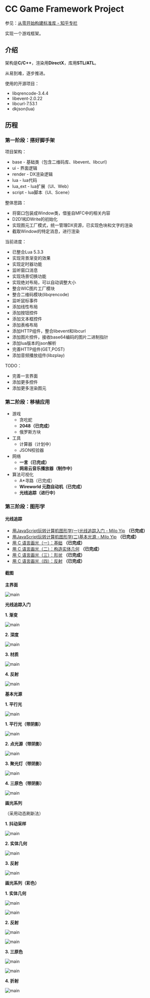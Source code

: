 # CC Game Framework Project

参见：[从零开始构建标准库 - 知乎专栏](https://zhuanlan.zhihu.com/learncpp)

实现一个游戏框架。

## 介绍

架构是**C/C++**，渲染用**DirectX**，库用**STL/ATL**。

从易到难，逐步推进。

使用的开源项目：

- libqrencode-3.4.4
- libevent-2.0.22
- libcurl-7.53.1
- dkjson(lua)

## 历程

### 第一阶段：搭好脚手架

项目架构：

- base - 基础类（包含二维码库、libevent、libcurl）
- ui - 界面逻辑
- render - DX渲染逻辑
- lua - lua代码
- lua_ext - lua扩展（UI、Web）
- script - lua脚本（UI、Scene）

整体思路：

- 将窗口包装成Window类，借鉴自MFC中的相关内容
- D2D1和DWrite的初始化
- 实现图元工厂模式，统一管理DX资源，已实现色块和文字的渲染
- 截取Window的特定消息，进行渲染

当前进度：

- 已整合Lua 5.3.3
- 实现背景渐变的效果
- 实现定时器功能
- 监听窗口消息
- 实现场景切换功能
- 实现绝对布局，可以自动调整大小
- 整合WIC图片工厂模块
- 整合二维码模块(libqrencode)
- 监听鼠标事件
- 添加线性布局
- 添加按钮控件
- 添加文本框控件
- 添加表格布局
- 添加HTTP组件，整合libevent和libcurl
- 添加图片控件，接收base64编码的图片二进制指针
- 添加lua版本的json解析
- 完善HTTP组件(GET,POST)
- 添加音频播放组件(libzplay)

TODO：

- 完善一言界面
- 添加更多控件
- 添加更多渲染图元

### 第二阶段：移植应用

- 游戏
  - 贪吃蛇
  - **2048（已完成）**
  - 俄罗斯方块
- 工具
  - 计算器（计划中）
  - JSON校验器
- 网络
  - **一言（已完成）**
  - **网易云音乐播放器（制作中）**
- 算法可视化
  - A*寻路（已完成）
  - **Wireworld 元胞自动机（已完成）**
  - **光线追踪（进行中）**
  
### 第三阶段：图形学

#### 光线追踪

- [用JavaScript玩转计算机图形学(一)光线追踪入门 - Milo Yip](http://www.cnblogs.com/miloyip/archive/2010/03/29/1698953.html) **（已完成）**
- [用JavaScript玩转计算机图形学(二)基本光源 - Milo Yip](http://www.cnblogs.com/miloyip/archive/2010/04/02/1702768.html) **（已完成）**
- [用 C 语言画光（一）：基础](https://zhuanlan.zhihu.com/p/30745861) **（已完成）**
- [用 C 语言画光（二）：构造实体几何](https://zhuanlan.zhihu.com/p/30748318) **（已完成）**
- [用 C 语言画光（三）：形状](https://zhuanlan.zhihu.com/p/30816284) **（已完成）**
- [用 C 语言画光（四）：反射](https://zhuanlan.zhihu.com/p/30961545) **（已完成）**


#### 截图

**主界面**

![main](https://raw.githubusercontent.com/bajdcc/GameFramework/master/screenshots/gui_main.png)

**光线追踪入门**

**1. 渐变**

![main](https://raw.githubusercontent.com/bajdcc/GameFramework/master/screenshots/gui_1.png)

**2. 深度**

![main](https://raw.githubusercontent.com/bajdcc/GameFramework/master/screenshots/gui_2.png)

**3. 材质**

![main](https://raw.githubusercontent.com/bajdcc/GameFramework/master/screenshots/gui_3.png)

**4. 反射**

![main](https://raw.githubusercontent.com/bajdcc/GameFramework/master/screenshots/gui_4.png)

**基本光源**

**1. 平行光**

![main](https://raw.githubusercontent.com/bajdcc/GameFramework/master/screenshots/gui_5.png)

**1. 平行光（带阴影）**

![main](https://raw.githubusercontent.com/bajdcc/GameFramework/master/screenshots/gui_5s.png)

**2. 点光源（带阴影）**

![main](https://raw.githubusercontent.com/bajdcc/GameFramework/master/screenshots/gui_6.png)

**3. 聚光灯（带阴影）**

![main](https://raw.githubusercontent.com/bajdcc/GameFramework/master/screenshots/gui_7.png)

**4. 三原色（带阴影）**

![main](https://raw.githubusercontent.com/bajdcc/GameFramework/master/screenshots/gui_8.png)

**画光系列**

（采用动态刷新法）

**1. 抖动采样**

![main](https://raw.githubusercontent.com/bajdcc/GameFramework/master/screenshots/light_1.png)

**2. 实体几何**

![main](https://raw.githubusercontent.com/bajdcc/GameFramework/master/screenshots/light_2.png)

**3. 反射**

![main](https://raw.githubusercontent.com/bajdcc/GameFramework/master/screenshots/light_3.png)

**画光系列（彩色）**

**1. 实体几何**

![main](https://raw.githubusercontent.com/bajdcc/GameFramework/master/screenshots/color_1.png)

![main](https://raw.githubusercontent.com/bajdcc/GameFramework/master/screenshots/color_1a.png)

**2. 反射**

![main](https://raw.githubusercontent.com/bajdcc/GameFramework/master/screenshots/color_2.png)

![main](https://raw.githubusercontent.com/bajdcc/GameFramework/master/screenshots/color_2a.png)

**3. 三原色**

![main](https://raw.githubusercontent.com/bajdcc/GameFramework/master/screenshots/color_3.png)

![main](https://raw.githubusercontent.com/bajdcc/GameFramework/master/screenshots/color_3a.png)

**4. 折射**

![main](https://raw.githubusercontent.com/bajdcc/GameFramework/master/screenshots/color_4.png)